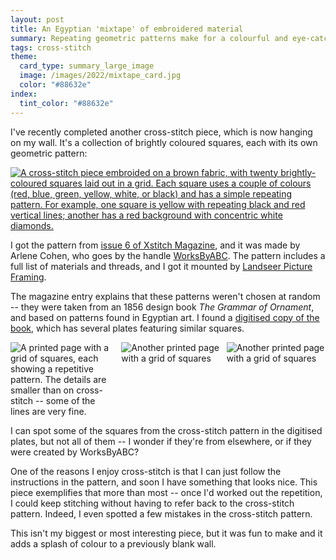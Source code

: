 ```yaml
---
layout: post
title: An Egyptian 'mixtape' of embroidered material
summary: Repeating geometric patterns make for a colourful and eye-catching piece.
tags: cross-stitch
theme:
  card_type: summary_large_image
  image: /images/2022/mixtape_card.jpg
  color: "#88632e"
index:
  tint_color: "#88632e"
---
```


I've recently completed another cross-stitch piece, which is now hanging on my wall.
It's a collection of brightly coloured squares, each with its own geometric pattern:

<a href="/images/2022/P8150078.jpg">
  <img src="/images/2022/P8150078_1x.jpg" srcsrt="/images/2022/P8150078_1x.jpg 1x, /images/2022/P8150078_2x.jpg 2x" class="fullwidth_img" alt="A cross-stitch piece embroided on a brown fabric, with twenty brightly-coloured squares laid out in a grid. Each square uses a couple of colours (red, blue, green, yellow, white, or black) and has a simple repeating pattern. For example, one square is yellow with repeating black and red vertical lines; another has a red background with concentric white diamonds.">
</a>

I got the pattern from [issue 6 of Xstitch Magazine][issue6], and it was made by Arlene Cohen, who goes by the handle [WorksByABC].
The pattern includes a full list of materials and threads, and I got it mounted by [Landseer Picture Framing].

The magazine entry explains that these patterns weren't chosen at random -- they were taken from an 1856 design book *The Grammar of Ornament*, and based on patterns found in Egyptian art.
I found a [digitised copy of the book][digitised], which has several plates featuring similar squares.

<style>
  #grid {
    display: grid;
    grid-template-columns: auto auto auto;
    grid-gap: 10px;
  }
</style>

<div id="grid">
  <img src="/images/2022/h1380-513ce.jpg" alt="A printed page with a grid of squares, each showing a repetitive pattern. The details are smaller than on cross-stitch -- some of the lines are very fine.">
  <img src="/images/2022/h1380-91708.jpg" alt="Another printed page with a grid of squares">
  <img src="/images/2022/h1380-2c6c6.jpg" alt="Another printed page with a grid of squares">
</div>

I can spot some of the squares from the cross-stitch pattern in the digitised plates, but not all of them -- I wonder if they're from elsewhere, or if they were created by WorksByABC?

One of the reasons I enjoy cross-stitch is that I can just follow the instructions in the pattern, and soon I have something that looks nice.
This piece exemplifies that more than most -- once I'd worked out the repetition, I could keep stitching without having to refer back to the cross-stitch pattern.
Indeed, I even spotted a few mistakes in the cross-stitch pattern.

This isn't my biggest or most interesting piece, but it was fun to make and it adds a splash of colour to a previously blank wall.

[issue6]: https://xstitchmag.com/product/issue-6/
[WorksByABC]: https://www.worksbyabc.com/
[Landseer Picture Framing]: https://landseerpictureframes.co.uk/
[digitised]: https://search.library.wisc.edu/digital/ALXEMQRWNML2C48G/pages/AUE76CUPAG2LEF8Z

